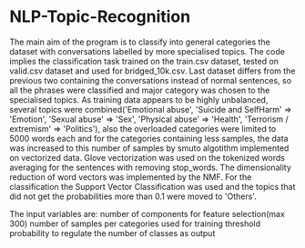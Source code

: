 # NLP-Topic-Recognition
The main aim of the program is to classify into general categories the dataset with conversations labelled by more 
specialised topics. 
The code implies the classification task trained on the train.csv dataset, tested on valid.csv dataset and used for 
bridged_10k.csv. Last dataset differs from the previous two containing the conversations instead of normal sentences, so 
all the phrases were classified and major category was chosen to the specialised topics. 
As training data appears to be highly unbalanced, several topics were combined('Emotional abuse', 'Suicide and SelfHarm'
 => 'Emotion', 'Sexual abuse' => 'Sex', 'Physical abuse' => 'Health', 'Terrorism / extremism' => 'Politics'), also the 
overloaded categories were limited to 5000 words each and for the categories containing less samples, the data was 
increased to this number of samples by smuto algotithm implemented on vectorized data. Glove vectorization was used on 
the tokenized words averaging for the sentences with removing stop_words. 
The dimensionality reduction of word vectors was implemented by the NMF.
For the classification the Support Vector Classification was used and the topics that did not get the probabilities more 
than 0.1 were moved to 'Others'. 

The input variables are: 
number of components for feature selection(max 300)
number of samples per categories used for training
threshold probability to regulate the number of classes as output
